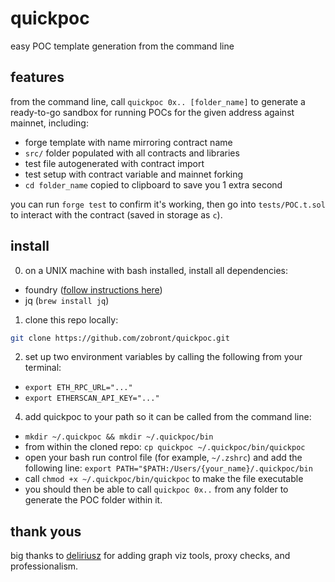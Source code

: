 # quickpoc

easy POC template generation from the command line

## features

from the command line, call `quickpoc 0x.. [folder_name]` to generate a ready-to-go sandbox for running POCs for the given address against mainnet, including:

- forge template with name mirroring contract name
- `src/` folder populated with all contracts and libraries
- test file autogenerated with contract import
- test setup with contract variable and mainnet forking
- `cd folder_name` copied to clipboard to save you 1 extra second

you can run `forge test` to confirm it's working, then go into `tests/POC.t.sol` to interact with the contract (saved in storage as `c`).

## install

0) on a UNIX machine with bash installed, install all dependencies:
- foundry ([follow instructions here](https://github.com/foundry-rs/foundry))
- jq (`brew install jq`)

1) clone this repo locally:

```bash
git clone https://github.com/zobront/quickpoc.git
```

2) set up two environment variables by calling the following from your terminal:
- `export ETH_RPC_URL="..."`
- `export ETHERSCAN_API_KEY="..."`

4) add quickpoc to your path so it can be called from the command line:
- `mkdir ~/.quickpoc && mkdir ~/.quickpoc/bin`
- from within the cloned repo: `cp quickpoc ~/.quickpoc/bin/quickpoc`
- open your bash run control file (for example, `~/.zshrc`) and add the following line: `export PATH="$PATH:/Users/{your_name}/.quickpoc/bin`
- call `chmod +x ~/.quickpoc/bin/quickpoc` to make the file executable
- you should then be able to call `quickpoc 0x..` from any folder to generate the POC folder within it.

## thank yous

big thanks to [deliriusz](https://github.com/deliriusz) for adding graph viz tools, proxy checks, and professionalism.
